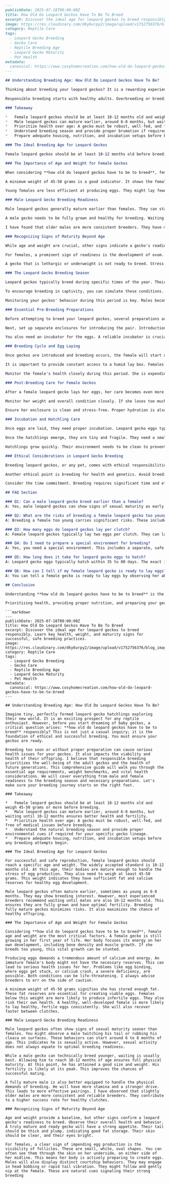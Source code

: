 ```markdown
---
publishDate: 2025-07-18T00:00:00Z
title: How Old Do Leopard Geckos Have To Be To Breed
excerpt: Discover the ideal age for leopard geckos to breed responsibly. Learn key health, weight, and maturity signs for successful, safe breeding practices.
image: https://res.cloudinary.com/dky6urpy2/image/upload/v1752756376/blog_image_1752756375_maut98.webp
category: Reptile Care
tags:
  - Leopard Gecko Breeding
  - Gecko Care
  - Reptile Breeding Age
  - Leopard Gecko Maturity
  - Pet Health
metadata:
  canonical: https://www.cosyhomecreation.com/how-old-do-leopard-geckos-have-to-be-to-breed
---

## Understanding Breeding Age: How Old Do Leopard Geckos Have To Be?

Thinking about breeding your leopard geckos? It is a rewarding experience. However, there are important factors to consider first. Knowing **how old do leopard geckos have to be to breed** is critical. You must ensure your geckos are physically mature and healthy. This guide explores the ideal age for successful and safe leopard gecko breeding. We will also cover essential care tips for your adult geckos and their future offspring.

Responsible breeding starts with healthy adults. Overbreeding or breeding too young can harm your geckos. It impacts their health and the quality of their eggs. Understanding proper timing ensures strong, vibrant baby geckos. This article provides all the information you need. I will walk you through the age, weight, and health requirements. We will discuss male and female readiness. We will also touch on the breeding season and necessary preparations.

### Takeaway

*   Female leopard geckos should be at least 10-12 months old and weigh 45-50 grams or more before breeding.
*   Male leopard geckos can mature earlier, around 6-8 months, but waiting until 10-12 months ensures better health and fertility.
*   Prioritize health over age: A gecko must be robust, well-fed, and free of medical issues before breeding.
*   Understand breeding season and provide proper brumation if required for your specific gecko lineage.
*   Prepare adequate housing, nutrition, and incubation setups before breeding attempts.

### The Ideal Breeding Age for Leopard Geckos

Female leopard geckos should be at least 10-12 months old before breeding. They also need to reach a minimum weight of 45-50 grams. This ensures their bodies are developed enough to handle egg production. Breeding a female too young can cause serious health problems. It can lead to egg binding, calcium crashes, or even death. Males can often show interest in breeding younger, sometimes as early as 6-8 months. However, waiting until they are 10-12 months old is also wise. This ensures they are fully mature and robust.

### The Importance of Age and Weight for Female Geckos

When considering **how old do leopard geckos have to be to breed**, female age and weight are paramount. A young female gecko’s body is still growing. Producing eggs requires a lot of energy and calcium. If a female breeds too early, her own growth can be stunted. Her bone density might suffer, making her weak.

A minimum weight of 45-50 grams is a good indicator. It shows the female has enough fat reserves. These reserves are vital for egg development. Without sufficient reserves, the eggs may be infertile or underdeveloped. The female herself can become critically unhealthy. I always recommend waiting until your female is a year old. This gives her body ample time to mature fully.

Young females are less efficient at producing eggs. They might lay fewer eggs or smaller, less viable ones. Mature females tend to lay healthier clutches. They also recover better between clutches. This responsible approach ensures the well-being of your breeding stock. It also gives the best chance for healthy offspring.

### Male Leopard Gecko Breeding Readiness

Male leopard geckos generally mature earlier than females. They can start showing breeding behavior around 6 to 8 months of age. You might notice them twitching their tails or rubbing their cloaca on surfaces. This is often a sign of sexual maturity. However, just because they are mature does not mean they are ready to breed.

A male gecko needs to be fully grown and healthy for breeding. Waiting until he is 10-12 months old is a better practice. At this age, he has reached a good size and weight. His sperm count and fertility are likely higher. This improves the chances of successful fertilization. It also ensures he can handle the stress of breeding.

I have found that older males are more consistent breeders. They have more energy and better stamina. This is important for successful mating. A young, small male might not be able to effectively breed with a larger female. Prioritizing the male's full development is as important as the female’s.

### Recognizing Signs of Maturity Beyond Age

While age and weight are crucial, other signs indicate a gecko's readiness to breed. Observing these behaviors helps confirm they are truly prepared. A healthy, mature gecko shows consistent appetite. Their tail will be plump and full, indicating good fat stores. They should have clear eyes and vibrant skin coloration.

For females, a prominent sign of readiness is the development of ovum. These are small, white, oval shapes visible through her belly skin. They are typically seen on either side of her midline. This means she is producing eggs. Males often display distinct courtship behaviors. They may bob their head or vibrate their tail. They might also chase the female. These are natural instincts indicating their breeding drive.

A gecko that is lethargic or underweight is not ready to breed. Stress can also affect breeding success. Ensure your geckos are calm and thriving in their environment. A healthy environment includes proper temperatures, humidity, and diet. Only breed geckos showing all signs of robust health and maturity.

### The Leopard Gecko Breeding Season

Leopard geckos typically breed during specific times of the year. Their natural breeding season usually occurs from late winter to early summer. This timeframe is generally from January or February to July or August. In the wild, this timing aligns with warmer temperatures and increased food availability. These conditions support the energy demands of reproduction.

To encourage breeding in captivity, you can simulate these conditions. Many breeders reduce temperatures slightly during winter for a brumation period. This signals to the geckos that winter is passing. Then, they gradually raise temperatures to typical summer levels. This shift often triggers breeding instincts. Increasing the duration of daylight hours can also help.

Monitoring your geckos' behavior during this period is key. Males become more active and interested in females. Females may start developing follicles. Understanding and mimicking the natural cycle improves breeding success. It also ensures geckos are in prime condition for reproduction.

### Essential Pre-Breeding Preparations

Before attempting to breed your leopard geckos, several preparations are necessary. First, ensure both the male and female are in peak health. This means a varied, nutritious diet. Dust their feeder insects with calcium and vitamin supplements regularly. Proper nutrition supports bone strength and egg development. It also helps prevent calcium crashes in females.

Next, set up separate enclosures for introducing the pair. Introduction should always be supervised. You need a dedicated lay box for the female. This is a humid hide box filled with a substrate like moist sphagnum moss or coco fiber. The female will use this to lay her eggs. Ensure the substrate is deep enough.

You also need an incubator for the eggs. A reliable incubator is crucial for egg development. It maintains a consistent temperature and humidity. Different temperatures can influence the sex of the hatchlings. Being fully prepared minimizes stress for your geckos. It maximizes the chance of successful egg laying and hatching. Consider researching [how long does it take a leopard gecko to shed](https://cosyhomecreation.com/how-long-does-it-take-a-leopard-gecko-to-shed) if you want to understand another important aspect of their health cycle.

### Breeding Cycle and Egg Laying

Once geckos are introduced and breeding occurs, the female will start developing eggs. A female leopard gecko can lay multiple clutches from one successful mating. Each clutch typically contains two eggs. The interval between clutches is usually about 2-4 weeks. This cycle can continue for several months during the breeding season.

It is important to provide constant access to a humid lay box. Females will spend time digging in this box before laying eggs. Sometimes, a female might dig and then not lay for a few days. This is normal behavior. Once eggs are laid, carefully remove them to the incubator. Handle eggs gently and avoid rotating them. Rotating can harm the developing embryo.

Monitor the female's health closely during this period. She is expending a lot of energy. Ensure she has continuous access to food and water. Some females may stop eating as much right before laying. This is generally okay as long as they resume eating quickly afterward. After laying, she will need to replenish her calcium stores.

### Post-Breeding Care for Female Geckos

After a female leopard gecko lays her eggs, her care becomes even more critical. She has used significant energy and calcium stores. Her body needs to recover. Continue to provide a highly nutritious diet. Offer calcium-rich insects. You can also leave a small dish of calcium powder in her enclosure. She will lick it as needed.

Monitor her weight and overall condition closely. If she loses too much weight or appears weak, she might need a break from breeding. Sometimes, breeders separate the male and female after a few clutches. This allows the female to rest and regain her strength. Over-breeding can lead to long-term health issues.

Ensure her enclosure is clean and stress-free. Proper hydration is also vital. A healthy female will quickly return to her normal activities after laying. If she shows signs of lethargy, egg binding, or loss of appetite for extended periods, seek veterinary advice. A healthy breeding female is a happy female.

### Incubation and Hatchling Care

Once eggs are laid, they need proper incubation. Leopard gecko eggs typically hatch in 35-80 days. The incubation temperature plays a significant role. Temperatures between 80-82°F (26.7-27.8°C) usually produce female geckos. Temperatures between 88-90°F (31.1-32.2°C) often result in males. Mid-range temperatures can lead to a mix. Maintain consistent humidity levels in the incubator as well.

Once the hatchlings emerge, they are tiny and fragile. They need a small, secure enclosure. Paper towels are a good substrate initially for easy cleaning. Provide small feeder insects like pinhead crickets or small mealworms. Dust their food with calcium and vitamins daily. Fresh water should always be available in a shallow dish.

Hatchlings grow quickly. Their environment needs to be clean to prevent infections. Monitor their feeding and shedding. Ensure they are gaining weight. Within a few weeks, they will start to show their unique patterns and colors. Providing proper care from day one ensures healthy, thriving baby geckos.

### Ethical Considerations in Leopard Gecko Breeding

Breeding leopard geckos, or any pet, comes with ethical responsibilities. The primary ethical consideration is whether you can provide proper care for all offspring. Do you have enough space? Can you afford the food, supplies, and potential vet bills? Finding good homes for hatchlings is also a crucial step. Do not breed if you cannot ensure the welfare of every gecko produced.

Another ethical point is breeding for health and genetics. Avoid breeding geckos with known genetic defects. Do not breed related geckos unless you are a very experienced breeder. Inbreeding can lead to weak offspring. It can also cause health problems in later generations. Choose strong, healthy parents. Focus on improving the species, not just producing babies.

Consider the time commitment. Breeding requires significant time and effort. From setting up enclosures to incubating eggs and raising hatchlings, it is a daily task. Make sure you are prepared for this commitment. Responsible breeding is about putting the geckos' welfare first. This includes researching the best age to breed various animals, even something like [what is the best age to breed a male dog](https://cosyhomecreation.com/what-is-the-best-age-to-breed-a-male-dog), as the principles of health and maturity apply broadly. Moreover, finding suitable partners for your animals, much like knowing [how do I find a match to breed my dog](https://cosyhomecreation.com/how-do-i-find-a-match-to-breed-my-dog), means understanding genetics and compatibility to ensure healthy litters.

## FAQ Section

### Q1: Can a male leopard gecko breed earlier than a female?
A: Yes, male leopard geckos can show signs of sexual maturity as early as 6-8 months. They may attempt to breed around this age. However, waiting until they are 10-12 months old is better. This ensures they are fully grown and robust. It promotes more successful and healthier breeding outcomes.

### Q2: What are the risks of breeding a female leopard gecko too young?
A: Breeding a female too young carries significant risks. These include egg binding, where eggs get stuck inside her. It can also lead to calcium crashes, depleting her body's essential calcium stores. Her own growth may be stunted. These issues can seriously harm her health or even cause death.

### Q3: How many eggs do leopard geckos lay per clutch?
A: Female leopard geckos typically lay two eggs per clutch. They can lay multiple clutches from a single mating. The interval between clutches is usually about 2-4 weeks. This continues throughout the breeding season, which typically runs from late winter to early summer.

### Q4: Do I need to prepare a special environment for breeding?
A: Yes, you need a special environment. This includes a separate, safe space for introducing the male and female. Most importantly, provide a humid lay box for the female. This box should be filled with moist substrate like sphagnum moss. It gives her a secure place to deposit her eggs.

### Q5: How long does it take for leopard gecko eggs to hatch?
A: Leopard gecko eggs typically hatch within 35 to 80 days. The exact incubation period depends heavily on the temperature they are kept at. Warmer temperatures generally lead to faster development and hatching. Consistent temperature and humidity are vital for successful incubation.

### Q6: How can I tell if my female leopard gecko is ready to lay eggs?
A: You can tell a female gecko is ready to lay eggs by observing her abdomen. Small, white, oval shapes, called follicles, will be visible through her belly skin. She may also spend more time in her humid hide or lay box. Increased digging behavior is a common sign she is preparing to lay.

## Conclusion

Understanding **how old do leopard geckos have to be to breed** is the cornerstone of responsible pet ownership and breeding. Female leopard geckos should be at least 10-12 months old and weigh 45-50 grams or more. Male geckos are also best bred around 10-12 months. This ensures physical maturity and robust health for both parents. Breeding too young poses serious health risks to the female and can result in weaker offspring.

Prioritizing health, providing proper nutrition, and preparing your geckos' environment are crucial steps. Observing signs of maturity beyond just age, like plump tails and active behavior, confirms their readiness. The breeding season aligns with warmer months. Offering proper post-breeding care to females helps them recover and stay healthy. Successful incubation and diligent hatchling care will lead to thriving baby geckos. If you are considering breeding, gather all necessary information. Ensure you can provide excellent care for both adults and hatchlings. Your geckos' well-being depends on your informed decisions.
```
```
```markdown
---
publishDate: 2025-07-18T00:00:00Z
title: How Old Do Leopard Geckos Have To Be To Breed
excerpt: Discover the ideal age for leopard geckos to breed responsibly. Learn key health, weight, and maturity signs for successful, safe breeding practices.
image: https://res.cloudinary.com/dky6urpy2/image/upload/v1752756376/blog_image_1752756375_maut98.webp
category: Reptile Care
tags:
  - Leopard Gecko Breeding
  - Gecko Care
  - Reptile Breeding Age
  - Leopard Gecko Maturity
  - Pet Health
metadata:
  canonical: https://www.cosyhomecreation.com/how-old-do-leopard-geckos-have-to-be-to-breed
---

## Understanding Breeding Age: How Old Do Leopard Geckos Have To Be?

Imagine tiny, perfectly formed leopard gecko hatchlings exploring their new world. It is an exciting prospect for any reptile enthusiast. However, before you start dreaming of baby geckos, a critical question arises: **how old do leopard geckos have to be to breed** responsibly? This is not just a casual inquiry; it is the foundation of ethical and successful breeding. You must ensure your geckos are ready.

Breeding too soon or without proper preparation can cause serious health issues for your geckos. It also impacts the viability and health of their offspring. I believe that responsible breeding prioritizes the well-being of the adult geckos and the health of future generations. This comprehensive guide will walk you through the essential age requirements, weight benchmarks, and vital health considerations. We will cover everything from male and female readiness to the breeding season and necessary preparations. Let's make sure your breeding journey starts on the right foot.

### Takeaway

*   Female leopard geckos should be at least 10-12 months old and weigh 45-50 grams or more before breeding.
*   Male leopard geckos can mature earlier, around 6-8 months, but waiting until 10-12 months ensures better health and fertility.
*   Prioritize health over age: A gecko must be robust, well-fed, and free of medical issues before breeding.
*   Understand the natural breeding season and provide proper environmental cues if required for your specific gecko lineage.
*   Prepare adequate housing, nutrition, and incubation setups before any breeding attempts begin.

### The Ideal Breeding Age for Leopard Geckos

For successful and safe reproduction, female leopard geckos should reach a specific age and weight. The widely accepted standard is 10-12 months old. At this age, their bodies are mature enough to handle the stress of egg production. They also need to weigh at least 45-50 grams. This weight indicates they have sufficient fat and calcium reserves for healthy egg development.

Male leopard geckos often mature earlier, sometimes as young as 6-8 months. They may show breeding interest. However, most experienced breeders recommend waiting until males are also 10-12 months old. This ensures they are fully grown and have optimal fertility. Breeding fully mature geckos minimizes risks. It also maximizes the chance of healthy offspring.

### The Importance of Age and Weight for Female Geckos

Considering **how old do leopard geckos have to be to breed**, female age and weight are the most critical factors. A female gecko is still growing in her first year of life. Her body focuses its energy on her own development, including bone density and muscle growth. If she breeds too young, this vital growth can be stunted.

Producing eggs demands a tremendous amount of calcium and energy. An immature female's body might not have the necessary reserves. This can lead to serious health issues for her. Problems like egg binding, where eggs get stuck, or calcium crash, a severe deficiency, are possible. Both conditions can be life-threatening. I always advise breeders to err on the side of caution.

A minimum weight of 45-50 grams signifies she has stored enough fat. These fat reserves are essential for creating viable eggs. Females below this weight are more likely to produce infertile eggs. They also risk their own health. A healthy, well-developed female is more likely to lay healthy, fertile eggs consistently. She will also recover faster between clutches.

### Male Leopard Gecko Breeding Readiness

Male leopard geckos often show signs of sexual maturity sooner than females. You might observe a male twitching his tail or rubbing his cloaca on surfaces. These behaviors can start around 6 to 8 months of age. This indicates he is sexually active. However, sexual activity does not always equate to optimal breeding readiness.

While a male gecko can technically breed younger, waiting is usually best. Allowing him to reach 10-12 months of age ensures full physical maturity. At this point, he has attained a good size and weight. His fertility is likely at its peak. This improves the chances of successful mating.

A fully mature male is also better equipped to handle the physical demands of breeding. He will have more stamina and a stronger drive. This leads to more effective pairings. I have observed that slightly older males are more consistent and reliable breeders. They contribute to a higher success rate for healthy clutches.

### Recognizing Signs of Maturity Beyond Age

Age and weight provide a baseline, but other signs confirm a leopard gecko's readiness to breed. Observe their overall health and behavior. A truly mature and ready gecko will have a strong appetite. Their tail should be thick and plump, indicating good fat storage. Their skin should be clear, and their eyes bright.

For females, a clear sign of impending egg production is the visibility of follicles. These are small, white, oval shapes. You can often see them through the skin on her underside, on either side of her midline. This means her body is actively preparing to create eggs. Males will also display distinct courtship behaviors. They may engage in head bobbing or rapid tail vibration. They might follow and gently nip at the female. These are natural cues signaling their strong breeding